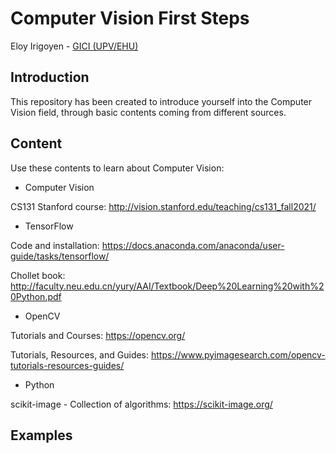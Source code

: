 # Computer Vision First Steps
Eloy Irigoyen - [GICI (UPV/EHU)](https://www.ehu.eus/es/web/gici)

## Introduction
This repository has been created to introduce yourself into the Computer Vision field, through basic contents coming from different sources.

## Content
Use these contents to learn about Computer Vision:
- Computer Vision

CS131 Stanford course: http://vision.stanford.edu/teaching/cs131_fall2021/

- TensorFlow

Code and installation: https://docs.anaconda.com/anaconda/user-guide/tasks/tensorflow/

Chollet book: http://faculty.neu.edu.cn/yury/AAI/Textbook/Deep%20Learning%20with%20Python.pdf

- OpenCV 

Tutorials and Courses: https://opencv.org/ 

Tutorials, Resources, and Guides: https://www.pyimagesearch.com/opencv-tutorials-resources-guides/

- Python

scikit-image - Collection of algorithms: https://scikit-image.org/

## Examples
